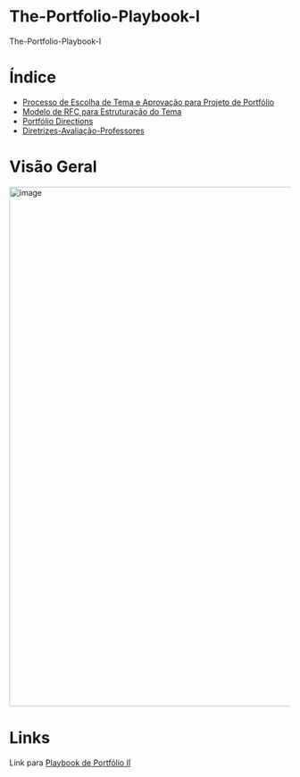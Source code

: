 # The-Portfolio-Playbook-I
The-Portfolio-Playbook-I


# Índice

- [Processo de Escolha de Tema e Aprovação para Projeto de Portfólio](https://github.com/CatolicaSC-Portfolio/The-Portfolio-Playbook-I/blob/main/aprovacao_tema.md)
- [Modelo de RFC para Estruturação do Tema](https://github.com/CatolicaSC-Portfolio/The-Portfolio-Playbook-I/blob/main/modelo-de-RFC.md)
- [Portfólio Directions](https://github.com/CatolicaSC-Portfolio/The-Portfolio-Playbook-I/blob/main/portfolio-directions.md)
- [Diretrizes-Avaliação-Professores](https://github.com/CatolicaSC-Portfolio/The-Portfolio-Playbook-I/blob/main/Diretrizes-Avaliação-Professores)


# Visão Geral

<img width="930" alt="image" src="https://github.com/CatolicaSC-Portfolio/The-Portfolio-Playbook-I/assets/1449952/2eecc157-2f91-4e49-9fc8-532d54f1aa17">




# Links

Link para [Playbook de Portfólio II](https://github.com/CatolicaSC-Portfolio/The-Portfolio-Playbook-II)
